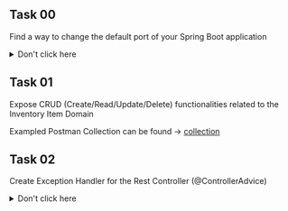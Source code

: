 ## Task 00
Find a way to change the default port of your Spring Boot application

<details>
<summary>Don't click here</summary>
https://www.baeldung.com/spring-boot-change-port
</details>

## Task 01
Expose CRUD (Create/Read/Update/Delete) functionalities related to the Inventory Item Domain

Exampled Postman Collection can be found -> [collection](https://github.com/dreamix-fmi-course-2025/web-development-with-java/blob/main/week07/Inventory%20Item%20API.postman_collection.json)

## Task 02
Create Exception Handler for the Rest Controller (@ControllerAdvice)

<details>
<summary>Don't click here</summary>
https://www.baeldung.com/exception-handling-for-rest-with-spring
</details>
